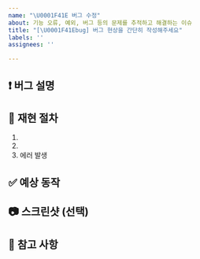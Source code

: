 ```yaml
---
name: "\U0001F41E 버그 수정"
about: 기능 오류, 예외, 버그 등의 문제를 추적하고 해결하는 이슈
title: "[\U0001F41Ebug] 버그 현상을 간단히 작성해주세요"
labels: ''
assignees: ''

---
```


## ❗ 버그 설명
<!-- 어떤 문제가 발생했나요? 언제, 어떻게 발생했는지 구체적으로 작성해주세요 -->

## 🔁 재현 절차
<!-- 버그가 발생하는 과정을 적어주세요 -->
1. 
2. 
3. 에러 발생

## ✅ 예상 동작
<!-- 정상적으로는 어떤 동작이 이루어져야 하나요? -->

## 📷 스크린샷 (선택)
<!-- 버그 상황을 설명하는 데 도움이 되는 이미지가 있다면 첨부해주세요. -->

## 💬 참고 사항
<!-- 작업과 관련된 공지, 고민 또는 전달하고 싶은 내용이 있다면 자유롭게 작성해주세요 -->
